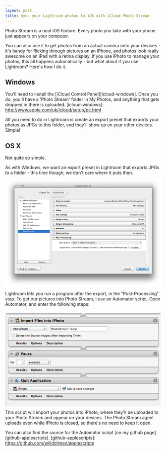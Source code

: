 ```yaml
---
layout: post
title: Sync your Lightroom photos to iOS with iCloud Photo Stream
---
```


Photo Stream is a neat iOS feature. Every photo you take with your phone just appears on your computer.

You can also use it to get photos from an actual camera onto your devices - it's handy for flicking through pictures on an iPhone, and photos look really awesome on an iPad with a retina display. If you use iPhoto to manage your photos, this all happens automatically - but what about if you use Lightroom? Here's how I do it.

Windows
-------

You'll need to install the [iCloud Control Panel][icloud-windows]. Once you do, you'll have a 'Photo Stream' folder in My Photos, and anything that gets dropped in there is uploaded.
[icloud-windows]: http://www.apple.com/uk/icloud/setup/pc.html

All you need to do in Lightroom is create an export preset that exports your photos as JPGs to this folder, and they'll show up on your other devices. Simple!

OS X
----

Not quite so simple.

As with Windows, we want an export preset in Lightroom that exports JPGs to a folder - this time though, we don't care where it puts then.
<a href="/images/2013-06-16-lightroom_export_presets.png"><img alt="Lightroom Export Presets" src="/images/2013-06-16-lightroom_export_presets.png" style="display:block; margin-left: auto; margin-right:auto; margin-top: 10px; margin-bottom: 10px;" width="600"></a>

Lightroom lets you run a program after the export, in the "Post-Processing" step. To get our pictures into Photo Stream, I use an Automator script. Open Automator, and enter the following steps:
<a href="/images/2013-06-16-folder_to_photostream.png"><img alt="Folder to Photo Stream Automator script" src="/images/2013-06-16-folder_to_photostream.png" style="display:block; margin-left: auto; margin-right:auto; margin-top: 20px; margin-bottom: 10px;" width="500"></a>
This script will import your photos into iPhoto, where they'll be uploaded to your Photo Stream and appear on your devices. The Photo Stream agent uploads even while iPhoto is closed, so there's no need to keep it open.

You can also find the source for the Automator script [on my github page][github-applescripts].
[github-applescripts]: https://github.com/willdollman/applescripts
